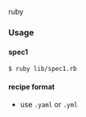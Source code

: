 ruby

### Usage


#### spec1

```
$ ruby lib/spec1.rb
```

#### recipe format

* use `.yaml` or `.yml`
